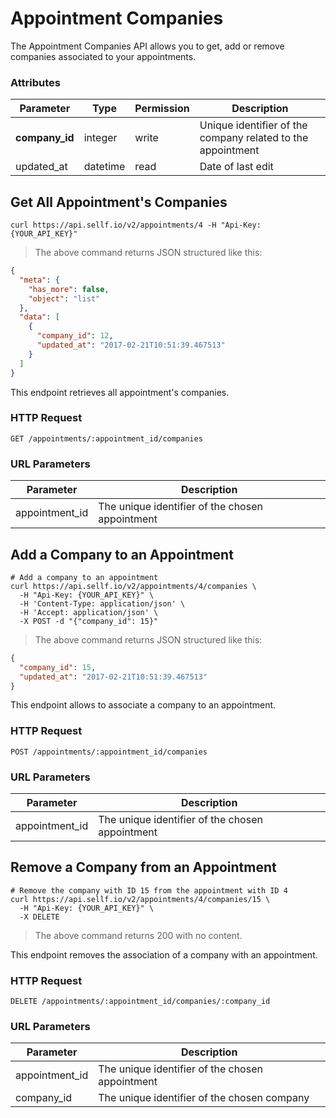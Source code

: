 # <a name="appointment_companies"></a>Appointment Companies

The Appointment Companies API allows you to get, add or remove companies associated to your appointments.

### Attributes

Parameter | Type | Permission | Description
--------- | ------- | ------- | -----------
**company_id** | integer | write | Unique identifier of the company related to the appointment
updated_at | datetime | read | Date of last edit


## Get All Appointment's Companies

```shell
curl https://api.sellf.io/v2/appointments/4 -H "Api-Key: {YOUR_API_KEY}"
```

> The above command returns JSON structured like this:

```json
{
  "meta": {
    "has_more": false,
    "object": "list"
  },
  "data": [
    {
      "company_id": 12,
      "updated_at": "2017-02-21T10:51:39.467513"
    }
  ]
}
```

This endpoint retrieves all appointment's companies.

### HTTP Request

`GET /appointments/:appointment_id/companies`

### URL Parameters

Parameter | Description
--------- | -----------
appointment_id | The unique identifier of the chosen appointment




## Add a Company to an Appointment

```shell
# Add a company to an appointment
curl https://api.sellf.io/v2/appointments/4/companies \
  -H "Api-Key: {YOUR_API_KEY}" \
  -H 'Content-Type: application/json' \
  -H 'Accept: application/json' \
  -X POST -d "{"company_id": 15}"
```

> The above command returns JSON structured like this:

```json
{
  "company_id": 15,
  "updated_at": "2017-02-21T10:51:39.467513"
}
```

This endpoint allows to associate a company to an appointment.

### HTTP Request

`POST /appointments/:appointment_id/companies`

### URL Parameters

Parameter | Description
--------- | -----------
appointment_id | The unique identifier of the chosen appointment




## Remove a Company from an Appointment

```shell
# Remove the company with ID 15 from the appointment with ID 4
curl https://api.sellf.io/v2/appointments/4/companies/15 \
  -H "Api-Key: {YOUR_API_KEY}" \
  -X DELETE
```

> The above command returns 200 with no content.

This endpoint removes the association of a company with an appointment.


### HTTP Request

`DELETE /appointments/:appointment_id/companies/:company_id`

### URL Parameters

Parameter | Description
--------- | -----------
appointment_id | The unique identifier of the chosen appointment
company_id | The unique identifier of the chosen company